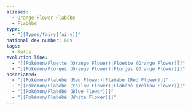 ```yaml
---
aliases:
  - Orange Flower Flabébé
  - Flabébé
type:
  - "[[Types/fairy|fairy]]"
national dex number: 669
tags:
  - Kalos
evolution line:
  - "[[Pokémon/Floette (Orange Flower)|Floette (Orange Flower)]]"
  - "[[Pokémon/Florges (Orange Flower)|Florges (Orange Flower)]]"
associated:
  - "[[Pokémon/Flabébé (Red Flower)|Flabébé (Red Flower)]]"
  - "[[Pokémon/Flabébé (Yellow Flower)|Flabébé (Yellow Flower)]]"
  - "[[Pokémon/Flabébé (Blue Flower)]]"
  - "[[Pokémon/Flabébé (White Flower)]]"
---
```

